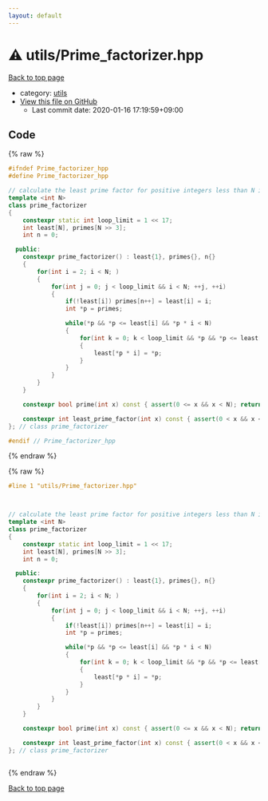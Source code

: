```yaml
---
layout: default
---
```


<!-- mathjax config similar to math.stackexchange -->
<script type="text/javascript" async
  src="https://cdnjs.cloudflare.com/ajax/libs/mathjax/2.7.5/MathJax.js?config=TeX-MML-AM_CHTML">
</script>
<script type="text/x-mathjax-config">
  MathJax.Hub.Config({
    TeX: { equationNumbers: { autoNumber: "AMS" }},
    tex2jax: {
      inlineMath: [ ['$','$'] ],
      processEscapes: true
    },
    "HTML-CSS": { matchFontHeight: false },
    displayAlign: "left",
    displayIndent: "2em"
  });
</script>

<script type="text/javascript" src="https://cdnjs.cloudflare.com/ajax/libs/jquery/3.4.1/jquery.min.js"></script>
<script src="https://cdn.jsdelivr.net/npm/jquery-balloon-js@1.1.2/jquery.balloon.min.js" integrity="sha256-ZEYs9VrgAeNuPvs15E39OsyOJaIkXEEt10fzxJ20+2I=" crossorigin="anonymous"></script>
<script type="text/javascript" src="../../assets/js/copy-button.js"></script>
<link rel="stylesheet" href="../../assets/css/copy-button.css" />


# :warning: utils/Prime_factorizer.hpp

<a href="../../index.html">Back to top page</a>

* category: <a href="../../index.html#2b3583e6e17721c54496bd04e57a0c15">utils</a>
* <a href="{{ site.github.repository_url }}/blob/master/utils/Prime_factorizer.hpp">View this file on GitHub</a>
    - Last commit date: 2020-01-16 17:19:59+09:00




## Code

<a id="unbundled"></a>
{% raw %}
```cpp
#ifndef Prime_factorizer_hpp
#define Prime_factorizer_hpp

// calculate the least prime factor for positive integers less than N in compile time.
template <int N>
class prime_factorizer
{
    constexpr static int loop_limit = 1 << 17;
    int least[N], primes[N >> 3];
    int n = 0;

  public:
    constexpr prime_factorizer() : least{1}, primes{}, n{}
    {
        for(int i = 2; i < N; )
        {
            for(int j = 0; j < loop_limit && i < N; ++j, ++i)
            {
                if(!least[i]) primes[n++] = least[i] = i;
                int *p = primes;

                while(*p && *p <= least[i] && *p * i < N)
                {
                    for(int k = 0; k < loop_limit && *p && *p <= least[i] && *p * i < N; ++k, ++p)
                    {
                        least[*p * i] = *p;
                    }
                }
            }
        }
    }

    constexpr bool prime(int x) const { assert(0 <= x && x < N); return least[x] == x; }

    constexpr int least_prime_factor(int x) const { assert(0 < x && x < N); return least[x]; }
}; // class prime_factorizer

#endif // Prime_factorizer_hpp
```
{% endraw %}

<a id="bundled"></a>
{% raw %}
```cpp
#line 1 "utils/Prime_factorizer.hpp"



// calculate the least prime factor for positive integers less than N in compile time.
template <int N>
class prime_factorizer
{
    constexpr static int loop_limit = 1 << 17;
    int least[N], primes[N >> 3];
    int n = 0;

  public:
    constexpr prime_factorizer() : least{1}, primes{}, n{}
    {
        for(int i = 2; i < N; )
        {
            for(int j = 0; j < loop_limit && i < N; ++j, ++i)
            {
                if(!least[i]) primes[n++] = least[i] = i;
                int *p = primes;

                while(*p && *p <= least[i] && *p * i < N)
                {
                    for(int k = 0; k < loop_limit && *p && *p <= least[i] && *p * i < N; ++k, ++p)
                    {
                        least[*p * i] = *p;
                    }
                }
            }
        }
    }

    constexpr bool prime(int x) const { assert(0 <= x && x < N); return least[x] == x; }

    constexpr int least_prime_factor(int x) const { assert(0 < x && x < N); return least[x]; }
}; // class prime_factorizer



```
{% endraw %}

<a href="../../index.html">Back to top page</a>

